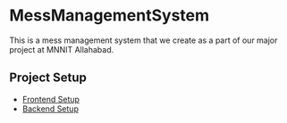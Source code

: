 # MessManagementSystem
This is a mess management system that we create as a part of our major project at MNNIT Allahabad.

## Project Setup
* [Frontend Setup](https://github.com/harshh3010/MessManagementSystem/tree/main/Frontend/mess-management-system-ui#readme)
* [Backend Setup](https://github.com/harshh3010/MessManagementSystem/blob/main/Backend#readme)
